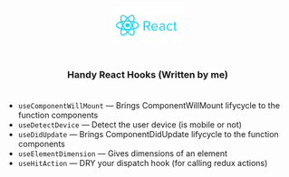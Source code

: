 <div align="center">
    <img src="./react-logo.svg" alt='react-icon' height="25%" width="25%"/>
  <h3>
    <br />
   Handy React Hooks (Written by me)
    <br />
    <br />
  </h1>
</div>

- `useComponentWillMount` &mdash; Brings ComponentWillMount lifycycle to the function components
- `useDetectDevice` &mdash; Detect the user device (is mobile or not)
- `useDidUpdate` &mdash; Brings ComponentDidUpdate lifycycle to the function components
- `useElementDimension` &mdash; Gives dimensions of an element
- `useHitAction` &mdash; DRY your dispatch hook (for calling redux actions)
